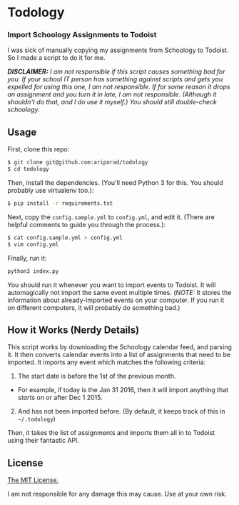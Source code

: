 # Todology
### Import Schoology Assignments to Todoist

I was sick of manually copying my assignments from Schoology to Todoist. So I made a script to do it
for me.

***DISCLAIMER:** I am not responsible if this script causes something bad for you. If your school IT
person has something against scripts and gets you expelled for using this one, I am not responsible.
If for some reason it drops an assignment and you turn it in late, I am not responsible. (Although
it shouldn't do that, and I do use it myself.) You should still double-check schoology.*

## Usage

First, clone this repo:

```bash
$ git clone git@github.com:ariporad/todology
$ cd todology
```

Then, install the dependencies. (You'll need Python 3 for this. You should probably use virtualenv
too.):

```bash
$ pip install -r requirements.txt
```

Next, copy the `config.sample.yml` to `config.yml`, and edit it. (There are helpful
comments to guide you through the process.):

```bash
$ cat config.sample.yml > config.yml
$ vim config.yml
```

Finally, run it:

```bash
python3 index.py
```

You should run it whenever you want to import events to Todoist. It will automagically not import
the same event multiple times. (*NOTE:* It stores the information about already-imported events on
your computer. If you run it on different computers, it will probably do something bad.)

## How it Works (Nerdy Details)

This script works by downloading the Schoology calendar feed, and parsing it. It then converts
calendar events into a list of assignments that need to be imported. It imports any event which
matches the following criteria:
1. The start date is before the 1st of the previous month.
  * For example, if today is the Jan 31 2016, then it will import anything that *starts* on or after
    Dec 1 2015.
2. And has not been imported before. (By default, it keeps track of this in `~/.todology`)

Then, it takes the list of assignments and imports them all in to Todoist using their fantastic API.

## License

[The MIT License.](https://ariporad.mit-license.org)

I am not responsible for any damage this may cause. Use at your own risk.
